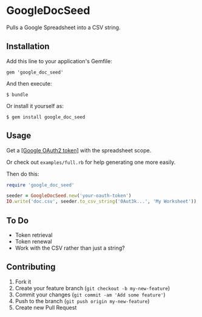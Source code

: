 # GoogleDocSeed

Pulls a Google Spreadsheet into a CSV string.

## Installation

Add this line to your application's Gemfile:

    gem 'google_doc_seed'

And then execute:

    $ bundle

Or install it yourself as:

    $ gem install google_doc_seed

## Usage

Get a [[Google OAuth2 token]](https://developers.google.com/oauthplayground)
with the spreadsheet scope.

Or check out `examples/full.rb` for help generating one more easily.


Then do this:

```ruby
require 'google_doc_seed'

seeder = GoogleDocSeed.new('your-oauth-token')
IO.write('doc.csv', seeder.to_csv_string('0Aut3k...', 'My Worksheet'))
```

## To Do

- Token retrieval
- Token renewal
- Work with the CSV rather than just a string?

## Contributing

1. Fork it
2. Create your feature branch (`git checkout -b my-new-feature`)
3. Commit your changes (`git commit -am 'Add some feature'`)
4. Push to the branch (`git push origin my-new-feature`)
5. Create new Pull Request
